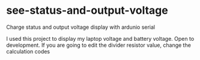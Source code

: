 # see-status-and-output-voltage
Charge status and output voltage display with ardunio serial

I used this project to display my laptop voltage and battery voltage. Open to development. If you are going to edit the divider resistor value, change the calculation codes
